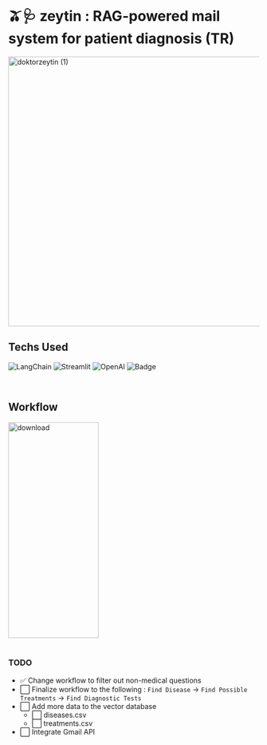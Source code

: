 # 🫒🩺 zeytin : RAG-powered mail system for patient diagnosis (TR)


<img width="540" height="540" alt="doktorzeytin (1)" src="https://github.com/user-attachments/assets/a6ab03ab-817e-4e5f-bcc3-f48a77569e49" />


<br/>

## Techs Used
![LangChain](https://img.shields.io/badge/LangChain-1c3c3c.svg?logo=langchain&logoColor=white)
![Streamlit](https://img.shields.io/badge/-Streamlit-FF4B4B?style=flat&logo=streamlit&logoColor=white)
![OpenAI](https://shields.io/badge/-OpenAI-93f6ef?logo=openai)
![Badge](https://img.shields.io/badge/Pinecone-black)



<br/>

## Workflow
<img width="181" height="432" alt="download" src="https://github.com/user-attachments/assets/8d4e8ff9-5ca5-41e5-ac6c-b428b55c8a12" />


<br/>
<br/>

### TODO
- ✅ Change workflow to filter out non-medical questions
- ⬜ Finalize workflow to the following : `Find Disease` -> `Find Possible Treatments` -> `Find Diagnostic Tests`
- ⬜ Add more data to the vector database
  - ⬜ diseases.csv
  - ⬜ treatments.csv
- ⬜ Integrate Gmail API
